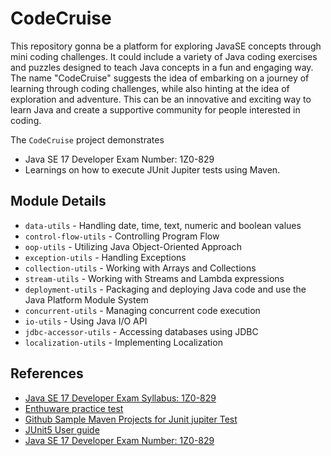 # CodeCruise
This repository gonna be a platform for exploring JavaSE concepts through mini coding challenges. It could include a variety of Java coding exercises and puzzles designed to teach Java concepts in a fun and engaging way. The name "CodeCruise" suggests the idea of embarking on a journey of learning through coding challenges, while also hinting at the idea of exploration and adventure. This can be an innovative and exciting way to learn Java and create a supportive community for people interested in coding.

The `CodeCruise` project demonstrates 
* Java SE 17 Developer Exam Number: 1Z0-829 
* Learnings on how to execute JUnit Jupiter tests using Maven.

## Module Details
* `data-utils` - Handling date, time, text, numeric and boolean values
* `control-flow-utils` - Controlling Program Flow
* `oop-utils` - Utilizing Java Object-Oriented Approach
* `exception-utils` - Handling Exceptions
* `collection-utils` - Working with Arrays and Collections
* `stream-utils` - Working with Streams and Lambda expressions
* `deployment-utils` - Packaging and deploying Java code and use the Java Platform Module System
* `concurrent-utils` - Managing concurrent code execution
* `io-utils` - Using Java I/O API
* `jdbc-accessor-utils` - Accessing databases using JDBC
* `localization-utils` - Implementing Localization

## References
* [Java SE 17 Developer Exam Syllabus: 1Z0-829](https://education.oracle.com/java-se-17-developer/pexam_1Z0-829)
* [Enthuware practice test](https://enthuware.com/oca-ocp-java-certification-resources/278-ocp-java-17-certification-1z0-829-exam-experience)
* [Github Sample Maven Projects for Junit jupiter Test](https://github.com/junit-team/junit5-samples/tree/main/junit5-jupiter-starter-maven)
* [JUnit5 User guide](https://junit.org/junit5/docs/current/user-guide/)
* [Java SE 17 Developer Exam Number: 1Z0-829](https://www.udemy.com/course/java-se-17-developer-exam-number-1z0-829/?utm_source=adwords&utm_medium=udemyads&utm_campaign=LongTail-New_la.EN_cc.ROWMTA-B&utm_content=deal4584&utm_term=_._ag_101378276820_._ad_533999945410_._kw__._de_c_._dm__._pl__._ti_dsa-1007766171032_._li_9064342_._pd__._&matchtype=&gclid=Cj0KCQjw_r6hBhDdARIsAMIDhV9dSM3lYjw7U5Lrpy1lytkOvlHvtVNgc7MmXPUZHZpxOdgoXdgZOf8aAuIvEALw_wcB)
